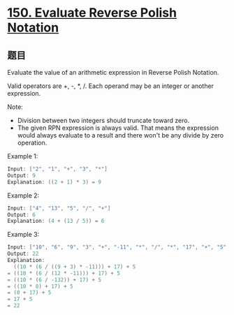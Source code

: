 # [150. Evaluate Reverse Polish Notation](https://leetcode.com/problems/evaluate-reverse-polish-notation/)

## 题目

Evaluate the value of an arithmetic expression in Reverse Polish Notation.

Valid operators are +, -, *, /. Each operand may be an integer or another expression.

Note:

- Division between two integers should truncate toward zero.
- The given RPN expression is always valid. That means the expression would always evaluate to a result and there won't be any divide by zero operation.

Example 1:

```c
Input: ["2", "1", "+", "3", "*"]
Output: 9
Explanation: ((2 + 1) * 3) = 9
```

Example 2:

```c
Input: ["4", "13", "5", "/", "+"]
Output: 6
Explanation: (4 + (13 / 5)) = 6
```
Example 3:

```c
Input: ["10", "6", "9", "3", "+", "-11", "*", "/", "*", "17", "+", "5", "+"]
Output: 22
Explanation:
  ((10 * (6 / ((9 + 3) * -11))) + 17) + 5
= ((10 * (6 / (12 * -11))) + 17) + 5
= ((10 * (6 / -132)) + 17) + 5
= ((10 * 0) + 17) + 5
= (0 + 17) + 5
= 17 + 5
= 22
```
